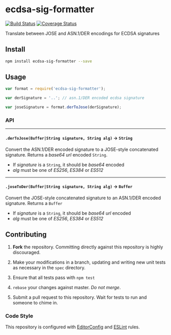 # ecdsa-sig-formatter

[![Build Status](https://travis-ci.org/Brightspace/node-ecdsa-sig-formatter.svg?branch=master)](https://travis-ci.org/Brightspace/node-ecdsa-sig-formatter) [![Coverage Status](https://coveralls.io/repos/Brightspace/node-ecdsa-sig-formatter/badge.svg)](https://coveralls.io/r/Brightspace/node-ecdsa-sig-formatter)

Translate between JOSE and ASN.1/DER encodings for ECDSA signatures

## Install

```sh
npm install ecdsa-sig-formatter --save
```

## Usage

```js
var format = require('ecdsa-sig-formatter');

var derSignature = '..'; // asn.1/DER encoded ecdsa signature

var joseSignature = format.derToJose(derSignature);

```

### API

---

#### `.derToJose(Buffer|String signature, String alg)` -> `String`

Convert the ASN.1/DER encoded signature to a JOSE-style concatenated signature.
Returns a _base64 url_ encoded `String`.

* If _signature_ is a `String`, it should be _base64_ encoded
* _alg_ must be one of _ES256_, _ES384_ or _ES512_

---

#### `.joseToDer(Buffer|String signature, String alg)` -> `Buffer`

Convert the JOSE-style concatenated signature to an ASN.1/DER encoded
signature. Returns a `Buffer`

* If _signature_ is a `String`, it should be _base64 url_ encoded
* _alg_ must be one of _ES256_, _ES384_ or _ES512_

## Contributing

1. **Fork** the repository. Committing directly against this repository is
   highly discouraged.

2. Make your modifications in a branch, updating and writing new unit tests
   as necessary in the `spec` directory.

3. Ensure that all tests pass with `npm test`

4. `rebase` your changes against master. _Do not merge_.

5. Submit a pull request to this repository. Wait for tests to run and someone
   to chime in.

### Code Style

This repository is configured with [EditorConfig][EditorConfig] and
[ESLint][ESLint] rules.

[EditorConfig]: http://editorconfig.org/
[ESLint]: http://eslint.org
